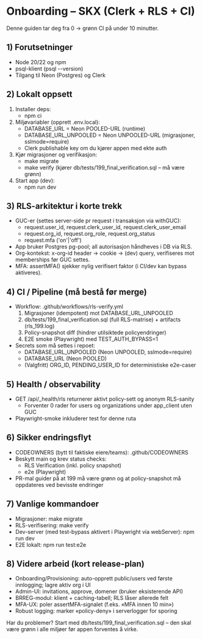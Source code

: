 # Onboarding – SKX (Clerk + RLS + CI)

Denne guiden tar deg fra 0 → grønn CI på under 10 minutter.

## 1) Forutsetninger
- Node 20/22 og npm
- psql-klient (psql --version)
- Tilgang til Neon (Postgres) og Clerk

## 2) Lokalt oppsett
1. Installer deps:
   - npm ci
2. Miljøvariabler (opprett .env.local):
   - DATABASE_URL = Neon POOLED-URL (runtime)
   - DATABASE_URL_UNPOOLED = Neon UNPOOLED-URL (migrasjoner, sslmode=require)
   - Clerk publishable key om du kjører appen med ekte auth
3. Kjør migrasjoner og verifikasjon:
   - make migrate
   - make verify (kjører db/tests/199_final_verification.sql – må være grønn)
4. Start app (dev):
   - npm run dev

## 3) RLS-arkitektur i korte trekk
- GUC-er (settes server-side pr request i transaksjon via withGUC):
  - request.user_id, request.clerk_user_id, request.clerk_user_email
  - request.org_id, request.org_role, request.org_status
  - request.mfa ('on'|'off')
- App bruker Postgres pg-pool; all autorisasjon håndheves i DB via RLS.
- Org-kontekst: x-org-id header → cookie → (dev) query, verifiseres mot memberships før GUC settes.
- MFA: assertMFA() sjekker nylig verifisert faktor (i CI/dev kan bypass aktiveres).

## 4) CI / Pipeline (må bestå før merge)
- Workflow: .github/workflows/rls-verify.yml
  1) Migrasjoner (idempotent) mot DATABASE_URL_UNPOOLED
  2) db/tests/199_final_verification.sql (full RLS-matrise) + artifacts (rls_199.log)
  3) Policy-snapshot diff (hindrer utilsiktede policyendringer)
  4) E2E smoke (Playwright) med TEST_AUTH_BYPASS=1
- Secrets som må settes i repoet:
  - DATABASE_URL_UNPOOLED (Neon UNPOOLED, sslmode=require)
  - DATABASE_URL (Neon POOLED)
  - (Valgfritt) ORG_ID, PENDING_USER_ID for deterministiske e2e-caser

## 5) Health / observability
- GET /api/_health/rls returnerer aktivt policy-sett og anonym RLS-sanity
  - Forventer 0 rader for users og organizations under app_client uten GUC
- Playwright-smoke inkluderer test for denne ruta

## 6) Sikker endringsflyt
- CODEOWNERS (bytt til faktiske eiere/teams): .github/CODEOWNERS
- Beskytt main og krev status checks:
  - RLS Verification (inkl. policy snapshot)
  - e2e (Playwright)
- PR-mal guider på at 199 må være grønn og at policy-snapshot må oppdateres ved bevisste endringer

## 7) Vanlige kommandoer
- Migrasjoner: make migrate
- RLS-verifisering: make verify
- Dev-server (med test-bypass aktivert i Playwright via webServer): npm run dev
- E2E lokalt: npm run test:e2e

## 8) Videre arbeid (kort release-plan)
- Onboarding/Provisioning: auto-opprett public/users ved første innlogging; lagre aktiv org i UI
- Admin-UI: invitations, approve, domener (bruker eksisterende API)
- BRREG-modul: klient + caching-tabell; RLS låser allerede felt
- MFA-UX: poler assertMFA-signalet (f.eks. «MFA innen 10 min»)
- Robust logging: marker «policy-deny» i serverlogger for sporing

Har du problemer? Start med db/tests/199_final_verification.sql – den skal være grønn i alle miljøer før appen forventes å virke.
